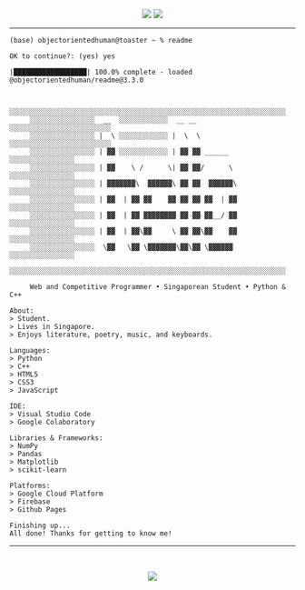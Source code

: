 <p align="center">
  <a href="#"><img src="https://img.shields.io/badge/location-singapore-ff0000"></a>
  <a href="#"><img src="https://img.shields.io/badge/machine-Macbook Air 2020-blue"></a>
</p>

<hr>


```
(base) objectorientedhuman@toaster ~ % readme

OK to continue?: (yes) yes

|██████████████████| 100.0% complete - loaded @objectorientedhuman/readme@3.3.0

    
     ░░░░░░░░░░░░░░░░░░░░░░░░░░░░░░░░░░░░░░░░░░░░░░░░░░░░░░░░░░░░░░░░░░░░
     ░░░░░░░░░░░░░░░░  __  ░░░░░░░░░░░░  __ __  ░░░░░░░░░░░░░░░░░░░░░░░░░
     ░░░░░░░░░░░░░░░░ |  \ ░░░░░░░░░░░░ |  \  \ ░░░░░░░░░░░░░░░░░░░░░░░░░
     ░░░░░░░░░░░░░░░░ | ▓▓ ░░░░░░░░░░░░ | ▓▓ ▓▓ ______   ░░░░░░░░░░░░░░░░
     ░░░░░░░░░░░░░░░░ | ▓▓    \ /      \| ▓▓ ▓▓/      \  ░░░░░░░░░░░░░░░░
     ░░░░░░░░░░░░░░░░ | ▓▓▓▓▓▓▓\  ▓▓▓▓▓▓\ ▓▓ ▓▓  ▓▓▓▓▓▓\ ░░░░░░░░░░░░░░░░
     ░░░░░░░░░░░░░░░░ | ▓▓  | ▓▓ ▓▓    ▓▓ ▓▓ ▓▓ ▓▓  | ▓▓ ░░░░░░░░░░░░░░░░
     ░░░░░░░░░░░░░░░░ | ▓▓  | ▓▓ ▓▓▓▓▓▓▓▓ ▓▓ ▓▓ ▓▓__/ ▓▓ ░░░░░░░░░░░░░░░░
     ░░░░░░░░░░░░░░░░ | ▓▓  | ▓▓\▓▓     \ ▓▓ ▓▓\▓▓    ▓▓ ░░░░░░░░░░░░░░░░
     ░░░░░░░░░░░░░░░░  \▓▓   \▓▓ \▓▓▓▓▓▓▓\▓▓\▓▓ \▓▓▓▓▓▓  ░░░░░░░░░░░░░░░░
     ░░░░░░░░░░░░░░░░░░░░░░░░░░░░░░░░░░░░░░░░░░░░░░░░░░░░░░░░░░░░░░░░░░░░
                                
     Web and Competitive Programmer • Singaporean Student • Python & C++

About:
> Student.
> Lives in Singapore.
> Enjoys literature, poetry, music, and keyboards.

Languages:
> Python
> C++
> HTML5
> CSS3
> JavaScript

IDE:
> Visual Studio Code
> Google Colaboratory

Libraries & Frameworks:
> NumPy
> Pandas
> Matplotlib
> scikit-learn

Platforms:
> Google Cloud Platform
> Firebase
> Github Pages

Finishing up...
All done! Thanks for getting to know me!
```

<hr>
<br>


<p align="center">
  <img src="https://github.com/object-oriented-human/object-oriented-human/blob/main/github-metrics.svg">
</p>

